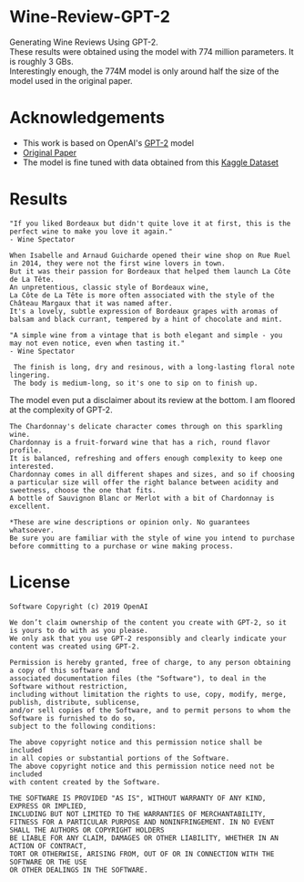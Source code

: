 # Wine-Review-GPT-2
Generating Wine Reviews Using GPT-2. <br/>
These results were obtained using the model with 774 million parameters. It is roughly 3 GBs. <br/>
Interestingly enough, the 774M model is only around half the size of the model used in the original paper.<br/>

# Acknowledgements
* This work is based on OpenAI's [GPT-2](https://github.com/openai/gpt-2) model
* [Original Paper](https://cdn.openai.com/better-language-models/language_models_are_unsupervised_multitask_learners.pdf)
* The model is fine tuned with data obtained from this [Kaggle Dataset](https://www.kaggle.com/zynicide/wine-reviews)

# Results
```
"If you liked Bordeaux but didn't quite love it at first, this is the perfect wine to make you love it again." 
- Wine Spectator
```
```
When Isabelle and Arnaud Guicharde opened their wine shop on Rue Ruel in 2014, they were not the first wine lovers in town. 
But it was their passion for Bordeaux that helped them launch La Côte de La Tête. 
An unpretentious, classic style of Bordeaux wine, 
La Côte de La Tête is more often associated with the style of the Château Margaux that it was named after. 
It's a lovely, subtle expression of Bordeaux grapes with aromas of balsam and black currant, tempered by a hint of chocolate and mint.
```
```
"A simple wine from a vintage that is both elegant and simple - you may not even notice, even when tasting it." 
- Wine Spectator
```
```
 The finish is long, dry and resinous, with a long-lasting floral note lingering. 
 The body is medium-long, so it's one to sip on to finish up.
```
The model even put a disclaimer about its review at the bottom. I am floored at the complexity of GPT-2.
```
The Chardonnay's delicate character comes through on this sparkling wine. 
Chardonnay is a fruit-forward wine that has a rich, round flavor profile. 
It is balanced, refreshing and offers enough complexity to keep one interested. 
Chardonnay comes in all different shapes and sizes, and so if choosing a particular size will offer the right balance between acidity and sweetness, choose the one that fits. 
A bottle of Sauvignon Blanc or Merlot with a bit of Chardonnay is excellent.

*These are wine descriptions or opinion only. No guarantees whatsoever. 
Be sure you are familiar with the style of wine you intend to purchase before committing to a purchase or wine making process.
```

# License

``` 
Software Copyright (c) 2019 OpenAI

We don’t claim ownership of the content you create with GPT-2, so it is yours to do with as you please.
We only ask that you use GPT-2 responsibly and clearly indicate your content was created using GPT-2.

Permission is hereby granted, free of charge, to any person obtaining a copy of this software and
associated documentation files (the "Software"), to deal in the Software without restriction,
including without limitation the rights to use, copy, modify, merge, publish, distribute, sublicense,
and/or sell copies of the Software, and to permit persons to whom the Software is furnished to do so,
subject to the following conditions:

The above copyright notice and this permission notice shall be included
in all copies or substantial portions of the Software.
The above copyright notice and this permission notice need not be included
with content created by the Software.

THE SOFTWARE IS PROVIDED "AS IS", WITHOUT WARRANTY OF ANY KIND, EXPRESS OR IMPLIED,
INCLUDING BUT NOT LIMITED TO THE WARRANTIES OF MERCHANTABILITY,
FITNESS FOR A PARTICULAR PURPOSE AND NONINFRINGEMENT. IN NO EVENT SHALL THE AUTHORS OR COPYRIGHT HOLDERS
BE LIABLE FOR ANY CLAIM, DAMAGES OR OTHER LIABILITY, WHETHER IN AN ACTION OF CONTRACT,
TORT OR OTHERWISE, ARISING FROM, OUT OF OR IN CONNECTION WITH THE SOFTWARE OR THE USE
OR OTHER DEALINGS IN THE SOFTWARE. 
```

